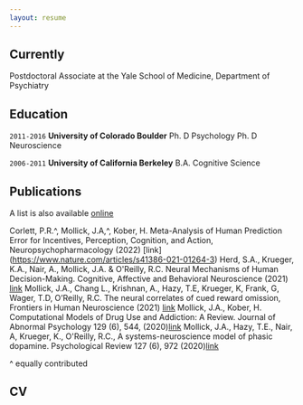 ```yaml
---
layout: resume
---
```

## Currently

Postdoctoral Associate at the Yale School of Medicine, Department of Psychiatry

## Education

`2011-2016`
__University of Colorado Boulder__
Ph. D Psychology
Ph. D Neuroscience

`2006-2011`
__University of California Berkeley__
B.A. Cognitive Science

## Publications

A list is also available [online](https://scholar.google.com/citations?user=N-qpWXUAAAAJ&hl=en)

Corlett, P.R.^, Mollick, J.A,^, Kober, H. Meta-Analysis of Human Prediction Error for Incentives, Perception, Cognition, and Action, Neuropsychopharmacology (2022) [link] (https://www.nature.com/articles/s41386-021-01264-3)
Herd, S.A., Krueger, K.A., Nair, A., Mollick, J.A. & O'Reilly, R.C. Neural Mechanisms of Human Decision-Making. Cognitive, Affective and Behavioral Neuroscience (2021) [link]()
Mollick, J.A., Chang L., Krishnan, A., Hazy, T.E, Krueger, K, Frank, G, Wager, T.D, O’Reilly, R.C. The neural correlates of cued reward omission, Frontiers in Human Neuroscience (2021) [link](https://www.frontiersin.org/articles/10.3389/fnhum.2021.615313/full)
Mollick, J.A., Kober, H. Computational Models of Drug Use and Addiction: A Review. Journal of Abnormal Psychology 129 (6), 544, (2020)[link](https://canlab.yale.edu/sites/default/files/MollickKober_2020_computational_models_drug_use_addiction.pdf)
Mollick, J.A., Hazy, T.E., Nair, A, Krueger, K., O'Reilly, R.C., A systems-neuroscience model of phasic dopamine. Psychological Review 127 (6), 972 (2020)[link](https://ccnlab.org/papers/MollickHazyKruegerEtAl20.pdf)

^ equally contributed

## CV

<!-- ### Footer

Last updated: May 2013 -->
